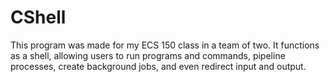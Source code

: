 # CShell
This program was made for my ECS 150 class in a team of two. It functions as a shell, allowing users to run programs and commands, pipeline processes, create background jobs, and even redirect input and output.
